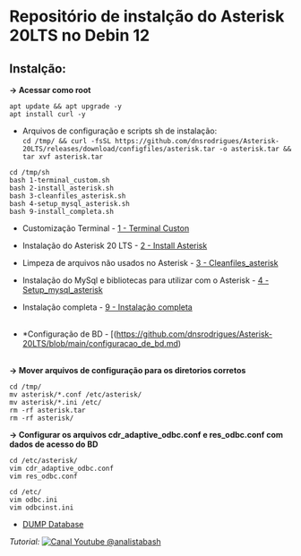 # Repositório de instalção do Asterisk 20LTS no Debin 12


## Instalção:<br />

**-> Acessar como root**<br /> 
```
apt update && apt upgrade -y
apt install curl -y
```

- Arquivos de configuração e scripts sh de instalação:<br />
``` cd /tmp/ && curl -fsSL https://github.com/dnsrodrigues/Asterisk-20LTS/releases/download/configfiles/asterisk.tar -o asterisk.tar && tar xvf asterisk.tar ```

```
cd /tmp/sh
bash 1-terminal_custom.sh
bash 2-install_asterisk.sh
bash 3-cleanfiles_asterisk.sh
bash 4-setup_mysql_asterisk.sh
bash 9-install_completa.sh
```

- Customização Terminal - [1 - Terminal Custon](1-terminal_custom.sh)<br />

- Instalação do Asterisk 20 LTS - [2 - Install Asterisk](2-install_asterisk.sh)<br />

- Limpeza de arquivos não usados no Asterisk - [3 - Cleanfiles_asterisk](3-cleanfiles_asterisk.sh)<br />

- Instalação do MySql e bibliotecas para utilizar com o Asterisk - [4 - Setup_mysql_asterisk](4-setup_mysql_asterisk.sh)<br />

- Instalação completa - [9 - Instalação completa](https://github.com/dnsrodrigues/Asterisk-20LTS/blob/main/9-install_completa.sh)<br /><br />

- *Configuração de BD - [(https://github.com/dnsrodrigues/Asterisk-20LTS/blob/main/configuracao_de_bd.md)<br /><br />

**-> Mover arquivos de configuração para os diretorios corretos**<br /> 
```
cd /tmp/
mv asterisk/*.conf /etc/asterisk/
mv asterisk/*.ini /etc/
rm -rf asterisk.tar
rm -rf asterisk/
```

**-> Configurar os arquivos cdr_adaptive_odbc.conf e res_odbc.conf com dados de acesso do BD**<br /> 
```
cd /etc/asterisk/
vim cdr_adaptive_odbc.conf
vim res_odbc.conf

cd /etc/
vim odbc.ini
vim odbcinst.ini
```


- [DUMP Database](sql/dump-mysql.sql)<br />


*Tutorial:* [![Canal Youtube @analistabash](https://www.bashtech.com.br/youtube_button_icon_151827_96x.png)](https://www.youtube.com/watch?v=2otkd-7HGk0&list=PLk0v4L7lcjDfcKUxIDybvuKTgDuaR31Kn)
